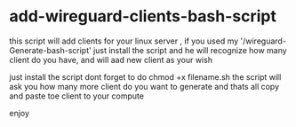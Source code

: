 # add-wireguard-clients-bash-script

this script will add clients for your linux server , if you used my '/wireguard-Generate-bash-script' just install the script and he will recognize how many client do you have, and will aad new client as your wish  

just install the script 
dont forget to do chmod +x filename.sh
the script will ask you how many more client do you want to generate and thats all
copy and paste toe client to your compute

enjoy 
